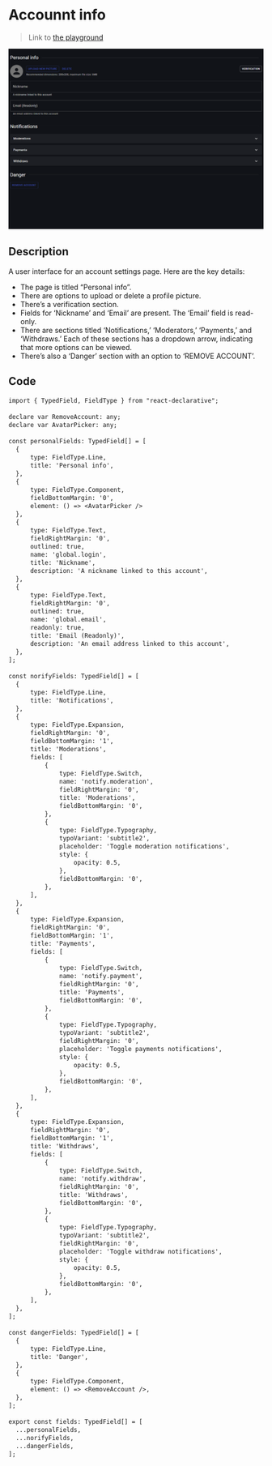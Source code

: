 # Accounnt info

> Link to [the playground](https://react-declarative-playground.github.io/)

![screenshot](../images/account_info.png)

## Description

A user interface for an account settings page. Here are the key details:

 - The page is titled “Personal info”.
 - There are options to upload or delete a profile picture.
 - There’s a verification section.
 - Fields for ‘Nickname’ and ‘Email’ are present. The ‘Email’ field is read-only.
 - There are sections titled ‘Notifications,’ ‘Moderators,’ ‘Payments,’ and ‘Withdraws.’ Each of these sections has a dropdown arrow, indicating that more options can be viewed.
 - There’s also a ‘Danger’ section with an option to ‘REMOVE ACCOUNT’.

## Code

```tsx
import { TypedField, FieldType } from "react-declarative";

declare var RemoveAccount: any;
declare var AvatarPicker: any;

const personalFields: TypedField[] = [
  {
      type: FieldType.Line,
      title: 'Personal info',
  },
  {
      type: FieldType.Component,
      fieldBottomMargin: '0',
      element: () => <AvatarPicker />
  },
  {
      type: FieldType.Text,
      fieldRightMargin: '0',
      outlined: true,
      name: 'global.login',
      title: 'Nickname',
      description: 'A nickname linked to this account',
  },
  {
      type: FieldType.Text,
      fieldRightMargin: '0',
      outlined: true,
      name: 'global.email',
      readonly: true,
      title: 'Email (Readonly)',
      description: 'An email address linked to this account',
  },
];

const norifyFields: TypedField[] = [
  {
      type: FieldType.Line,
      title: 'Notifications',
  },
  {
      type: FieldType.Expansion,
      fieldRightMargin: '0',
      fieldBottomMargin: '1',
      title: 'Moderations',
      fields: [
          {
              type: FieldType.Switch,
              name: 'notify.moderation',
              fieldRightMargin: '0',
              title: 'Moderations',
              fieldBottomMargin: '0',
          },
          {
              type: FieldType.Typography,
              typoVariant: 'subtitle2',
              placeholder: 'Toggle moderation notifications',
              style: {
                  opacity: 0.5,
              },
              fieldBottomMargin: '0',
          },
      ],
  },
  {
      type: FieldType.Expansion,
      fieldRightMargin: '0',
      fieldBottomMargin: '1',
      title: 'Payments',
      fields: [
          {
              type: FieldType.Switch,
              name: 'notify.payment',
              fieldRightMargin: '0',
              title: 'Payments',
              fieldBottomMargin: '0',
          },
          {
              type: FieldType.Typography,
              typoVariant: 'subtitle2',
              fieldRightMargin: '0',
              placeholder: 'Toggle payments notifications',
              style: {
                  opacity: 0.5,
              },
              fieldBottomMargin: '0',
          },
      ],
  },
  {
      type: FieldType.Expansion,
      fieldRightMargin: '0',
      fieldBottomMargin: '1',
      title: 'Withdraws',
      fields: [
          {
              type: FieldType.Switch,
              name: 'notify.withdraw',
              fieldRightMargin: '0',
              title: 'Withdraws',
              fieldBottomMargin: '0',
          },
          {
              type: FieldType.Typography,
              typoVariant: 'subtitle2',
              fieldRightMargin: '0',
              placeholder: 'Toggle withdraw notifications',
              style: {
                  opacity: 0.5,
              },
              fieldBottomMargin: '0',
          },
      ],
  },
];

const dangerFields: TypedField[] = [
  {
      type: FieldType.Line,
      title: 'Danger',
  },
  {
      type: FieldType.Component,
      element: () => <RemoveAccount />,
  },
];

export const fields: TypedField[] = [
  ...personalFields,
  ...norifyFields,
  ...dangerFields,
];

```